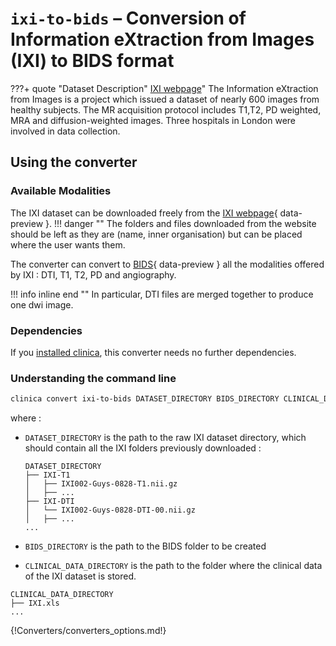 # `ixi-to-bids` – Conversion of Information eXtraction from Images (IXI) to BIDS format

???+ quote "Dataset Description"
    [IXI webpage](https://brain-development.org/ixi-dataset/)"
    The Information eXtraction from Images is a project which issued a dataset of nearly
    600 images from healthy subjects. The MR acquisition protocol includes T1,T2, PD weighted,
    MRA and diffusion-weighted images. Three hospitals in London were involved in data collection.

## Using the converter
### Available Modalities
The IXI dataset can be downloaded freely from the [IXI webpage](https://brain-development.org/ixi-dataset/){ data-preview }.
  !!! danger ""
    The folders and files downloaded from the website should be left as they are (name, inner organisation) but can be
    placed where the user wants them.

The converter can convert to [BIDS](../glossary.md#bids){ data-preview } all the modalities offered by IXI :
DTI, T1, T2, PD and angiography.

!!! info inline end ""
    In particular, DTI files are merged together to produce one dwi image.

### Dependencies
If you [installed clinica](../Installation.md#install-clinica), this converter needs no further dependencies.

### Understanding the command line
```bash
clinica convert ixi-to-bids DATASET_DIRECTORY BIDS_DIRECTORY CLINICAL_DATA_DIRECTORY
```
where :

- `DATASET_DIRECTORY` is the path to the raw IXI dataset directory, which should contain all the IXI folders previously downloaded :

  ```
  DATASET_DIRECTORY
  ├── IXI-T1
  │   ├── IXI002-Guys-0828-T1.nii.gz
  │   ├── ...
  ├── IXI-DTI
  │   └── IXI002-Guys-0828-DTI-00.nii.gz
  │   ├── ...
  ...
  ```

- `BIDS_DIRECTORY` is the path to the BIDS folder to be created
- `CLINICAL_DATA_DIRECTORY` is the path to the folder where the clinical data of the IXI dataset is stored.
```
CLINICAL_DATA_DIRECTORY
├── IXI.xls
...
```

{!Converters/converters_options.md!}
